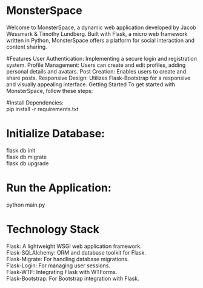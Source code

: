 # MonsterSpace
Welcome to MonsterSpace, a dynamic web application developed by Jacob Wessmark & Timothy Lundberg. Built with Flask, a micro web framework written in Python, MonsterSpace offers a platform for social interaction and content sharing.

#Features
User Authentication: Implementing a secure login and registration system.
Profile Management: Users can create and edit profiles, adding personal details and avatars.
Post Creation: Enables users to create and share posts.
Responsive Design: Utilizes Flask-Bootstrap for a responsive and visually appealing interface.
Getting Started
To get started with MonsterSpace, follow these steps:

#Install Dependencies:  
pip install -r requirements.txt  
# Initialize Database:  
flask db init  
flask db migrate  
flask db upgrade  
# Run the Application:  
python main.py  
# Technology Stack  
Flask: A lightweight WSGI web application framework.  
Flask-SQLAlchemy: ORM and database toolkit for Flask.  
Flask-Migrate: For handling database migrations.   
Flask-Login: For managing user sessions.  
Flask-WTF: Integrating Flask with WTForms.  
Flask-Bootstrap: For Bootstrap integration with Flask.  

